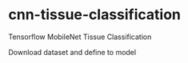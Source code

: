 # cnn-tissue-classification
Tensorflow MobileNet Tissue Classification

Download dataset and define to model
